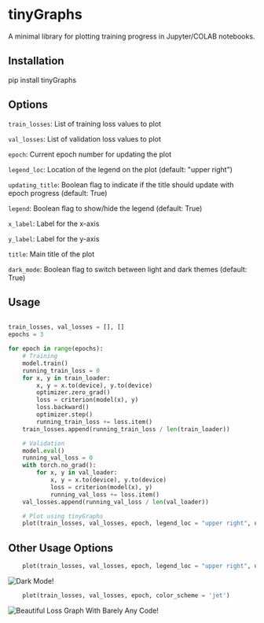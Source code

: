 # tinyGraphs

A minimal library for plotting training progress in Jupyter/COLAB notebooks.

## Installation

pip install tinyGraphs

## Options

`train_losses`: 
List of training loss values to plot

`val_losses`: 
List of validation loss values to plot

`epoch`: 
Current epoch number for updating the plot

`legend_loc`: 
Location of the legend on the plot (default: "upper right")

`updating_title`: 
Boolean flag to indicate if the title should update with epoch progress (default: True)

`legend`: 
Boolean flag to show/hide the legend (default: True)

`x_label`: 
Label for the x-axis

`y_label`: 
Label for the y-axis

`title`: 
Main title of the plot

`dark_mode`: 
Boolean flag to switch between light and dark themes (default: True)

## Usage

```python

train_losses, val_losses = [], []
epochs = 3

for epoch in range(epochs):
    # Training
    model.train()
    running_train_loss = 0
    for x, y in train_loader:
        x, y = x.to(device), y.to(device)
        optimizer.zero_grad()
        loss = criterion(model(x), y)
        loss.backward()
        optimizer.step()
        running_train_loss += loss.item()
    train_losses.append(running_train_loss / len(train_loader))

    # Validation
    model.eval()
    running_val_loss = 0
    with torch.no_grad():
        for x, y in val_loader:
            x, y = x.to(device), y.to(device)
            loss = criterion(model(x), y)
            running_val_loss += loss.item()
    val_losses.append(running_val_loss / len(val_loader))

    # Plot using tinyGraphs
    plot(train_losses, val_losses, epoch, legend_loc = "upper right", updating_title = False, legend = True, x_label = "x title", y_label = "y title", title = "title", dark_mode = False)

```
## Other Usage Options

```python
    plot(train_losses, val_losses, epoch, legend_loc = "upper right", updating_title = False, legend = True, x_label = "Epoch", y_label = "Loss", title = "Loss Graph", dark_mode = True)
```
![Dark Mode!](Dark_Mode_Loss_Graph.png)

```python
    plot(train_losses, val_losses, epoch, color_scheme = 'jet')
```
![Beautiful Loss Graph With Barely Any Code!](Minimal_Loss_Graph.png)